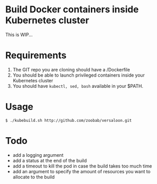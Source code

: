 Build Docker containers inside Kubernetes cluster
=================================================

This is WIP...

Requirements
============

1. The GIT repo you are cloning should have a /Dockerfile
2. You should be able to launch privileged containers inside your Kubernetes cluster
3. You should have `kubectl, sed, bash` available in your $PATH.

Usage
=====

```
$ ./kubebuild.sh http://github.com/zoobab/versaloon.git
```

Todo
====

* add a logging argument
* add a status at the end of the build
* add a timeout to kill the pod in case the build takes too much time
* add an argument to specify the amount of resources you want to allocate to the build
